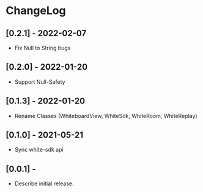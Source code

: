 # ChangeLog
## [0.2.1] - 2022-02-07
* Fix Null to String bugs

## [0.2.0] - 2022-01-20
* Support Null-Safety

## [0.1.3] - 2022-01-20
* Rename Classes (WhiteboardView, WhiteSdk, WhiteRoom, WhiteReplay)

## [0.1.0] - 2021-05-21
* Sync white-sdk api

## [0.0.1] -
* Describe initial release.
